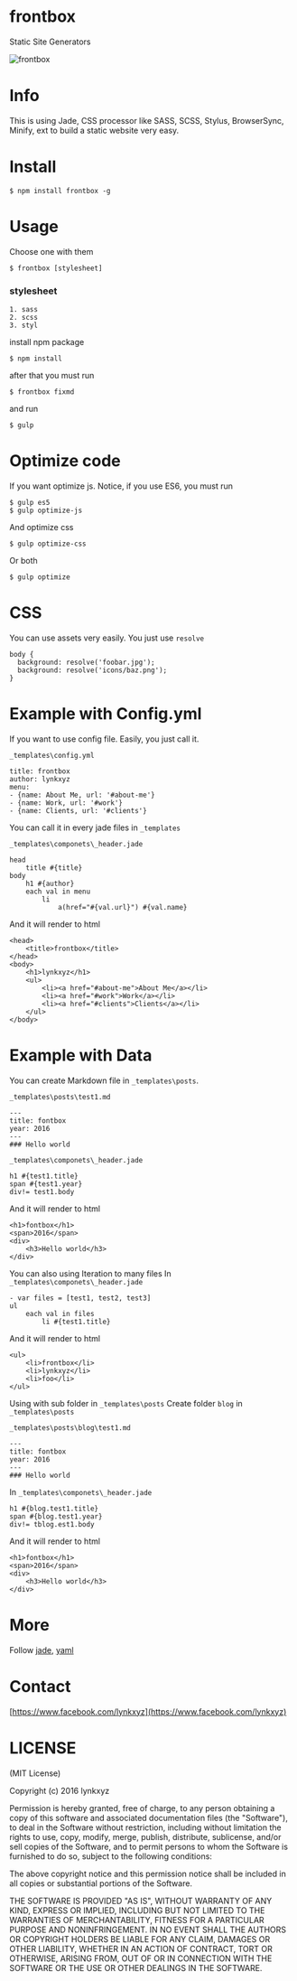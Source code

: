 # frontbox
Static Site Generators

![frontbox](http://i.imgur.com/vZTp0QW.png)

# Info

This is using Jade, CSS processor like SASS, SCSS, Stylus, BrowserSync, Minify, ext to build a static website very easy.

# Install
`$ npm install frontbox -g`

# Usage
Choose one with them

    $ frontbox [stylesheet]

### stylesheet

    1. sass
    2. scss
    3. styl

install npm package

    $ npm install

after that you must run

    $ frontbox fixmd

and run

    $ gulp

# Optimize code

If you want optimize js. Notice, if you use ES6, you must run

    $ gulp es5
    $ gulp optimize-js

And optimize css

    $ gulp optimize-css

Or both

    $ gulp optimize

# CSS

You can use assets very easily. You just use `resolve`
```
body {
  background: resolve('foobar.jpg');
  background: resolve('icons/baz.png');
}
```

# Example with Config.yml
If you want to use config file. Easily, you just call it.

`_templates\config.yml`
```
title: frontbox
author: lynkxyz
menu:
- {name: About Me, url: '#about-me'}
- {name: Work, url: '#work'}
- {name: Clients, url: '#clients'}
```

You can call it in every jade files in `_templates`

`_templates\componets\_header.jade`
```
head
    title #{title}
body
    h1 #{author}
    each val in menu
        li
            a(href="#{val.url}") #{val.name}
```

And it will render to html

```
<head>
    <title>frontbox</title>
</head>
<body>
    <h1>lynkxyz</h1>
    <ul>
        <li><a href="#about-me">About Me</a></li>
        <li><a href="#work">Work</a></li>
        <li><a href="#clients">Clients</a></li>
    </ul>
</body>
```

# Example with Data
You can create Markdown file in `_templates\posts`.

`_templates\posts\test1.md`
```
---
title: fontbox
year: 2016
---
### Hello world
```

`_templates\componets\_header.jade`
```
h1 #{test1.title}
span #{test1.year}
div!= test1.body
```

And it will render to html
```
<h1>fontbox</h1>
<span>2016</span>
<div>
    <h3>Hello world</h3>
</div>
```

You can also using Iteration to many files
In `_templates\componets\_header.jade`
```
- var files = [test1, test2, test3]
ul
    each val in files
        li #{test1.title}
```
And it will render to html
```
<ul>
    <li>frontbox</li>
    <li>lynkxyz</li>
    <li>foo</li>
</ul>
```
Using with sub folder in `_templates\posts`
Create folder `blog` in `_templates\posts`

`_templates\posts\blog\test1.md`
```
---
title: fontbox
year: 2016
---
### Hello world
```
In `_templates\componets\_header.jade`
```
h1 #{blog.test1.title}
span #{blog.test1.year}
div!= tblog.est1.body
```

And it will render to html
```
<h1>fontbox</h1>
<span>2016</span>
<div>
    <h3>Hello world</h3>
</div>
```

# More

Follow [jade](http://jade-lang.com/reference), [yaml](http://www.yaml.org/start.html)

# Contact

[https://www.facebook.com/lynkxyz](https://www.facebook.com/lynkxyz)

# LICENSE
(MIT License)

Copyright (c) 2016 lynkxyz

Permission is hereby granted, free of charge, to any person obtaining a copy of this software and associated documentation files (the "Software"), to deal in the Software without restriction, including without limitation the rights to use, copy, modify, merge, publish, distribute, sublicense, and/or sell copies of the Software, and to permit persons to whom the Software is furnished to do so, subject to the following conditions:

The above copyright notice and this permission notice shall be included in all copies or substantial portions of the Software.

THE SOFTWARE IS PROVIDED "AS IS", WITHOUT WARRANTY OF ANY KIND, EXPRESS OR IMPLIED, INCLUDING BUT NOT LIMITED TO THE WARRANTIES OF MERCHANTABILITY, FITNESS FOR A PARTICULAR PURPOSE AND NONINFRINGEMENT. IN NO EVENT SHALL THE AUTHORS OR COPYRIGHT HOLDERS BE LIABLE FOR ANY CLAIM, DAMAGES OR OTHER LIABILITY, WHETHER IN AN ACTION OF CONTRACT, TORT OR OTHERWISE, ARISING FROM, OUT OF OR IN CONNECTION WITH THE SOFTWARE OR THE USE OR OTHER DEALINGS IN THE SOFTWARE.
